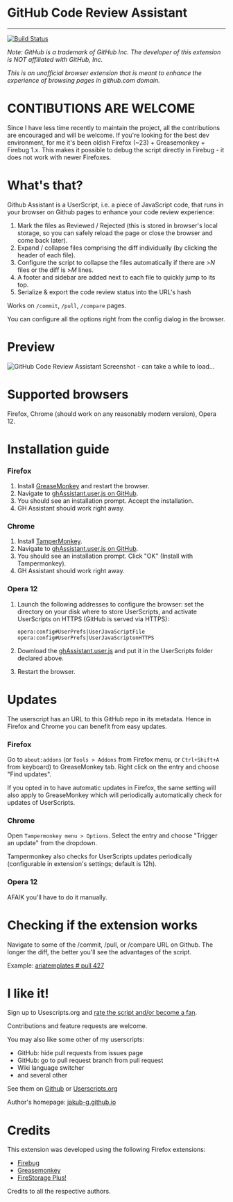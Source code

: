 # GitHub Code Review Assistant
  ----------------------------

[![Build Status](https://secure.travis-ci.org/jakub-g/gh-code-review-assistant.png?branch=master)](http://travis-ci.org/jakub-g/gh-code-review-assistant)
  
*Note: GitHub is a trademark of GitHub Inc. The developer of this extension is NOT affiliated with GitHub, Inc.*

*This is an unofficial browser extension that is meant to enhance the experience of browsing pages in github.com domain.*

**CONTIBUTIONS ARE WELCOME**
========================

Since I have less time recently to maintain the project, all the contributions are encouraged and will be welcome.
If you're looking for the best dev environment, for me it's been oldish Firefox (~23) + Greasemonkey + Firebug 1.x.
This makes it possible to debug the script directly in Firebug - it does not work with newer Firefoxes.

What's that?
============

Github Assistant is a UserScript, i.e. a piece of JavaScript code, that runs in your browser on Github pages to enhance your code review experience:

1. Mark the files as Reviewed / Rejected (this is stored in browser's local storage, so you can safely reload the page or close the browser and come back later).
1. Expand / collapse files comprising the diff individually (by clicking the header of each file).
1. Configure the script to collapse the files automatically if there are >*N* files or the diff is >*M* lines.
1. A footer and sidebar are added next to each file to quickly jump to its top.
1. Serialize & export the code review status into the URL's hash

Works on `/commit`, `/pull`, `/compare` pages.

You can configure all the options right from the config dialog in the browser.

Preview
=======

![GitHub Code Review Assistant Screenshot - can take a while to load...](../master/preview.png?raw=true)

Supported browsers
==================

Firefox, Chrome (should work on any reasonably modern version), Opera 12.

Installation guide
==================

### Firefox

 1. Install [GreaseMonkey](https://addons.mozilla.org/en-US/firefox/addon/greasemonkey/) and restart the browser.
 1. Navigate to [ghAssistant.user.js on GitHub](https://github.com/jakub-g/gh-code-review-assistant/raw/master/ghAssistant.user.js).
 1. You should see an installation prompt. Accept the installation.
 1. GH Assistant should work right away.

### Chrome

 1. Install [TamperMonkey](https://chrome.google.com/webstore/detail/tampermonkey/dhdgffkkebhmkfjojejmpbldmpobfkfo?hl=en).
 1. Navigate to [ghAssistant.user.js on GitHub](https://github.com/jakub-g/gh-code-review-assistant/raw/master/ghAssistant.user.js).
 1. You should see an installation prompt. Click "OK" (Install with Tampermonkey).
 1. GH Assistant should work right away.

### Opera 12

 1. Launch the following addresses to configure the browser: set the directory on your disk where to store UserScripts, and activate UserScripts on HTTPS (GitHub is served via HTTPS):

        opera:config#UserPrefs|UserJavaScriptFile
        opera:config#UserPrefs|UserJavaScriptonHTTPS

 1. Download the [ghAssistant.user.js](https://github.com/jakub-g/gh-code-review-assistant/raw/master/ghAssistant.user.js) and put it in the UserScripts folder declared above.
 1. Restart the browser.

Updates
=======

The userscript has an URL to this GitHub repo in its metadata. Hence in Firefox and Chrome you can benefit from easy updates.

### Firefox

Go to `about:addons` (or `Tools > Addons` from Firefox menu, or `Ctrl+Shift+A` from keyboard) to GreaseMonkey tab.
Right click on the entry and choose "Find updates".

If you opted in to have automatic updates in Firefox, the same setting will also apply to GreaseMonkey
which will periodically automatically check for updates of UserScripts.

### Chrome

Open `Tampermonkey menu > Options`. Select the entry and choose "Trigger an update" from the dropdown.

Tampermonkey also checks for UserScripts updates periodically (configurable in extension's settings; default is 12h).

### Opera 12

AFAIK you'll have to do it manually.

Checking if the extension works
===============================

Navigate to some of the /commit, /pull, or /compare URL on Github. The longer the diff, the better you'll see the advantages of the script.

Example: [ariatemplates # pull 427](https://github.com/ariatemplates/ariatemplates/pull/427/files)

I like it!
==========

Sign up to Usescripts.org and [rate the script and/or become a fan](http://userscripts.org:8080/scripts/show/153049).

Contributions and feature requests are welcome.

You may also like some other of my userscripts:

- GitHub: hide pull requests from issues page
- GitHub: go to pull request branch from pull request
- Wiki language switcher
- and several other

See them on [Github](https://github.com/jakub-g/greasemonkey-userscripts)
or [Userscripts.org](http://userscripts.org:8080/users/204917/scripts)

Author's homepage: [jakub-g.github.io](http://jakub-g.github.io)

Credits
=======

This extension was developed using the following Firefox extensions:

* [Firebug](https://addons.mozilla.org/en-US/firefox/addon/firebug/)
* [Greasemonkey](https://addons.mozilla.org/en-US/firefox/addon/greasemonkey/)
* [FireStorage Plus!](https://addons.mozilla.org/en-US/firefox/addon/firestorage-plus/)

Credits to all the respective authors.
